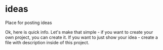 # ideas
Place for posting ideas

Ok, here is quick info.
Let's make that simple - if you want to create your own project, you can create it. If you want to just show your idea - create a file with description inside of this project.
